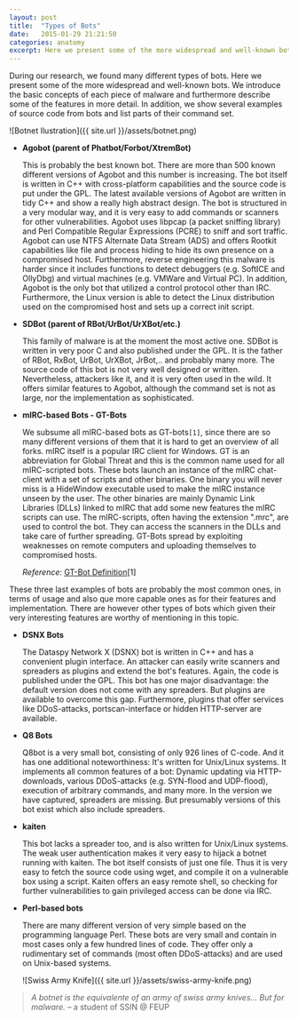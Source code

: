```yaml
---
layout: post
title:  "Types of Bots"
date:   2015-01-29 21:21:50
categories: anatomy
excerpt: Here we present some of the more widespread and well-known bots.
---
```


During our research, we found many different types of bots. Here we present some of the more widespread and well-known bots. We introduce the basic concepts of each piece of malware and furthermore describe some of the features in more detail. In addition, we show several examples of source code from bots and list parts of their command set.

![Botnet Ilustration]({{ site.url }}/assets/botnet.png)

* **Agobot (parent of Phatbot/Forbot/XtremBot)**

	This is probably the best known bot. There are more than 500 known different versions of Agobot and this number is increasing. The bot itself is written in C++ with cross-platform capabilities and the source code is put under the GPL.
	The latest available versions of Agobot are written in tidy C++ and show a really high abstract design. The bot is structured in a very modular way, and it is very easy to add commands or scanners for other vulnerabilities. Agobot uses libpcap (a packet sniffing library) and Perl Compatible Regular Expressions (PCRE) to sniff and sort traffic. Agobot can use NTFS Alternate Data Stream (ADS) and offers Rootkit capabilities like file and process hiding to hide its own presence on a compromised host.
	Furthermore, reverse engineering this malware is harder since it includes functions to detect debuggers (e.g. SoftICE and OllyDbg) and virtual machines (e.g. VMWare and Virtual PC). In addition, Agobot is the only bot that utilized a control protocol other than IRC. Furthermore, the Linux version is able to detect the Linux distribution used on the compromised host and sets up a correct init script.

* **SDBot (parent of RBot/UrBot/UrXBot/etc.)**

	This family of malware is at the moment the most active one. SDBot is written in very poor C and also published under the GPL. It is the father of RBot, RxBot, UrBot, UrXBot, JrBot,.. and probably many more. The source code of this bot is not very well designed or written. Nevertheless, attackers like it, and it is very often used in the wild. It offers similar features to Agobot, although the command set is not as large, nor the implementation as sophisticated.

* **mIRC-based Bots - GT-Bots**
	
	We subsume all mIRC-based bots as GT-bots`[1]`, since there are so many different versions of them that it is hard to get an overview of all forks. mIRC itself is a popular IRC client for Windows. GT is an abbreviation for Global Threat and this is the common name used for all mIRC-scripted bots. These bots launch an instance of the mIRC chat-client with a set of scripts and other binaries. One binary you will never miss is a HideWindow executable used to make the mIRC instance unseen by the user. The other binaries are mainly Dynamic Link Libraries (DLLs) linked to mIRC that add some new features the mIRC scripts can use. The mIRC-scripts, often having the extension ".mrc", are used to control the bot. They can access the scanners in the DLLs and take care of further spreading. GT-Bots spread by exploiting weaknesses on remote computers and uploading themselves to compromised hosts.

	*Reference*: [GT-Bot Definition](http://www.nohack.net/gtbot-removal)[1]

These three last examples of bots are probably the most common ones, in terms of usage and also que more capable ones as for their features and implementation. There are however other types of bots which given their very interesting features are worthy of mentioning in this topic.

* **DSNX Bots**
	
	The Dataspy Network X (DSNX) bot is written in C++ and has a convenient plugin interface. An attacker can easily write scanners and spreaders as plugins and extend the bot's features. Again, the code is published under the GPL. This bot has one major disadvantage: the default version does not come with any spreaders. But plugins are available to overcome this gap. Furthermore, plugins that offer services like DDoS-attacks, portscan-interface or hidden HTTP-server are available.

* **Q8 Bots**

	Q8bot is a very small bot, consisting of only 926 lines of C-code. And it has one additional noteworthiness: It's written for Unix/Linux systems. It implements all common features of a bot: Dynamic updating via HTTP-downloads, various DDoS-attacks (e.g. SYN-flood and UDP-flood), execution of arbitrary commands, and many more. In the version we have captured, spreaders are missing. But presumably versions of this bot exist which also include spreaders.

* **kaiten**

	This bot lacks a spreader too, and is also written for Unix/Linux systems. The weak user authentication makes it very easy to hijack a botnet running with kaiten. The bot itself consists of just one file. Thus it is very easy to fetch the source code using wget, and compile it on a vulnerable box using a script. Kaiten offers an easy remote shell, so checking for further vulnerabilities to gain privileged access can be done via IRC.

* **Perl-based bots**

	There are many different version of very simple based on the programming language Perl. These bots are very small and contain in most cases only a few hundred lines of code. They offer only a rudimentary set of commands (most often DDoS-attacks) and are used on Unix-based systems.
	
	![Swiss Army Knife]({{ site.url }}/assets/swiss-army-knife.png)

> *A botnet is the equivalente of an army of swiss army knives... But for malware.*
> – a student of SSIN @ FEUP